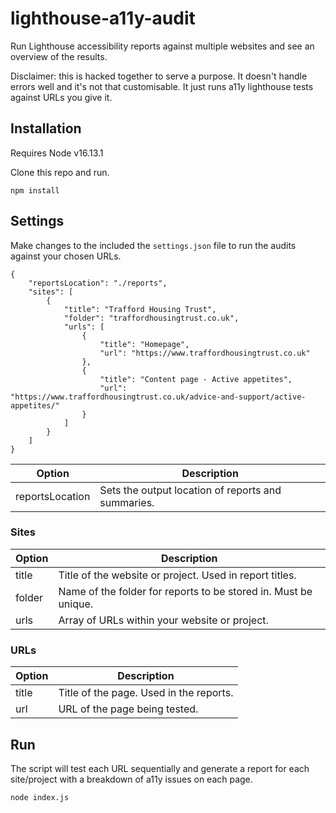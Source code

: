 # lighthouse-a11y-audit
Run Lighthouse accessibility reports against multiple websites and see an overview of the results.

Disclaimer: this is hacked together to serve a purpose. It doesn't handle errors well and it's not that customisable. It just runs a11y lighthouse tests against URLs you give it.

## Installation
Requires Node v16.13.1

Clone this repo and run.

	npm install

## Settings
Make changes to the included the `settings.json` file to run the audits against your chosen URLs.

	{
		"reportsLocation": "./reports",
		"sites": [
			{
				"title": "Trafford Housing Trust",
				"folder": "traffordhousingtrust.co.uk",
				"urls": [
					{
						"title": "Homepage",
						"url": "https://www.traffordhousingtrust.co.uk"
					},
					{
						"title": "Content page - Active appetites",
						"url": "https://www.traffordhousingtrust.co.uk/advice-and-support/active-appetites/"
					}
				]
			}
		]
	}

| Option      | Description |
| ----------- | ----------- |
| reportsLocation      | Sets the output location of reports and summaries.       |

### Sites
| Option      | Description |
| ----------- | ----------- |
| title      | Title of the website or project. Used in report titles.       |
| folder      | Name of the folder for reports to be stored in. Must be unique.       |
| urls      | Array of URLs within your website or project.       |

### URLs
| Option      | Description |
| ----------- | ----------- |
| title      | Title of the page. Used in the reports.       |
| url      | URL of the page being tested.       |

## Run
The script will test each URL sequentially and generate a report for each site/project with a breakdown of a11y issues on each page.

	node index.js
